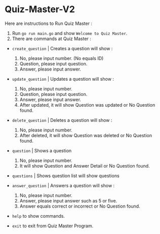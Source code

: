 # Quiz-Master-V2

Here are instructions to Run Quiz Master :

1. Run `go run main.go` and show `Welcome to Quiz Master`.
2. There are commands at Quiz Master :
- `create_question` | Creates a question will show :
    1. No, please input number. (No equals ID)
    2. Question, please input question.
    3. Answer, please input answer.

- `update_question` | Updates a question will show :
    1. No, please input number.
    2. Question, please input question.
    3. Answer, please input answer.
    4. After updated, it will show Question was updated or No Question found.

- `delete_question` | Deletes a question will show :
    1. No, please input number.
    2. After deleted, it will show Question was deleted or No Question found.

- `question` | Shows a question
    1. No, please input number.
    2. It will show Question and Answer Detail or No Question found.

- `questions` | Shows question list will show questions

- `answer_question` | Answers a question will show :
    1. No, please input number.
    2. Answer, please input answer such as 5 or five.
    3. Answer equals correct or incorrect or No Question found.

- `help` to show commands.

- `exit` to exit from Quiz Master Program.
